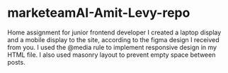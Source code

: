 # marketeamAI-Amit-Levy-repo
Home assignment for junior frontend developer
I created a laptop display and a mobile display to the site, according to the figma design I received from you.
I used the @media rule to implement responsive design in my HTML file.
I also used masonry layout to prevent empty space between posts.
